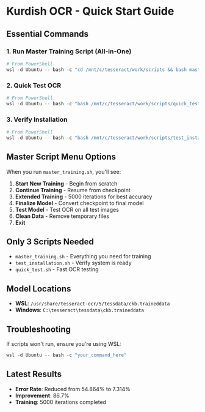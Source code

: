 # Kurdish OCR - Quick Start Guide

## Essential Commands

### 1. Run Master Training Script (All-in-One)

```powershell
# From PowerShell
wsl -d Ubuntu -- bash -c "cd /mnt/c/tesseract/work/scripts && bash master_training.sh"
```

### 2. Quick Test OCR

```powershell
# From PowerShell
wsl -d Ubuntu -- bash -c "bash /mnt/c/tesseract/work/scripts/quick_test.sh"
```

### 3. Verify Installation

```powershell
# From PowerShell
wsl -d Ubuntu -- bash -c "bash /mnt/c/tesseract/work/scripts/test_installation.sh"
```

## Master Script Menu Options

When you run `master_training.sh`, you'll see:

1. **Start New Training** - Begin from scratch
2. **Continue Training** - Resume from checkpoint
3. **Extended Training** - 5000 iterations for best accuracy
4. **Finalize Model** - Convert checkpoint to final model
5. **Test Model** - Test OCR on all test images
6. **Clean Data** - Remove temporary files
7. **Exit**

## Only 3 Scripts Needed

- `master_training.sh` - Everything you need for training
- `test_installation.sh` - Verify system is ready
- `quick_test.sh` - Fast OCR testing

## Model Locations

- **WSL**: `/usr/share/tesseract-ocr/5/tessdata/ckb.traineddata`
- **Windows**: `C:\tesseract\tessdata\ckb.traineddata`

## Troubleshooting

If scripts won't run, ensure you're using WSL:

```powershell
wsl -d Ubuntu -- bash -c "your_command_here"
```

## Latest Results

- **Error Rate**: Reduced from 54.864% to 7.314%
- **Improvement**: 86.7%
- **Training**: 5000 iterations completed
